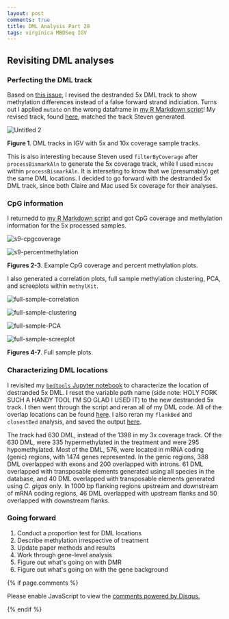 ```yaml
---
layout: post
comments: true
title: DML Analysis Part 28 
tags: virginica MBDSeq IGV
---
```


## Revisiting DML analyses

### Perfecting the DML track

Based on [this issue](https://github.com/RobertsLab/resources/issues/613), I revised the destranded 5x DML track to show methylation differences instead of a false forward strand indiciation. Turns out I applied `mutate` on the wrong dataframe in [my R Markdown script](https://github.com/fish546-2018/yaamini-virginica/blob/master/analyses/2018-10-25-MethylKit/2018-10-25-MethylKit.Rmd)! My revised track, found [here](http://gannet.fish.washington.edu/spartina/2018-10-10-project-virginica-oa-Large-Files/2019-03-07-Yaamini-Virginica-Repository/analyses/2018-10-25-MethylKit/2019-03-13-DML-Destrand-5x-Locations.bed), matched the track Steven generated.

![Untitled 2](https://user-images.githubusercontent.com/22335838/54398600-f8c19700-4677-11e9-9542-4ae670242154.png)

**Figure 1**. DML tracks in IGV with 5x and 10x coverage sample tracks.

This is also interesting because Steven used `filterByCoverage` after `processBismarkAln` to generate the 5x coverage track, while I used `mincov` within `processBismarkAln`. It is interseting to know that we (presumably) get the same DML locations. I decided to go forward with the destranded 5x DML track, since both Claire and Mac used 5x coverage for their analyses.

### CpG information

I returnedd to [my R Markdown script](https://github.com/fish546-2018/yaamini-virginica/blob/master/analyses/2018-10-25-MethylKit/2018-10-25-MethylKit.Rmd) and got CpG coverage and methylation information for the 5x processed samples. 

![s9-cpgcoverage](https://raw.githubusercontent.com/fish546-2018/yaamini-virginica/master/analyses/2018-10-25-MethylKit/2018-10-25-Loci-Analysis/2018-11-07-Percent-CpG-Coverage-5xCoverage-Sample9.jpeg)

![s9-percentmethylation](https://raw.githubusercontent.com/fish546-2018/yaamini-virginica/master/analyses/2018-10-25-MethylKit/2018-10-25-Loci-Analysis/2018-11-07-Percent-CpG-Methylation-5xCoverage-Sample9.jpeg)

**Figures 2-3**. Example CpG coverage and percent methylation plots.

I also generated a correlation plots, full sample methylation clustering, PCA, and screeplots within `methylKit`.

![full-sample-correlation](https://raw.githubusercontent.com/fish546-2018/yaamini-virginica/master/analyses/2018-10-25-MethylKit/2018-10-25-Loci-Analysis/2019-03-14-Full-Sample-Pearson-Correlation-Plot-Cov5Destrand.jpeg)

![full-sample-clustering](https://raw.githubusercontent.com/fish546-2018/yaamini-virginica/master/analyses/2018-10-25-MethylKit/2018-10-25-Loci-Analysis/2019-03-14-Full-Sample-CpG-Methylation-Clustering-Cov5Destrand.jpeg)

![full-sample-PCA](https://raw.githubusercontent.com/fish546-2018/yaamini-virginica/master/analyses/2018-10-25-MethylKit/2018-10-25-Loci-Analysis/2019-03-14-Full-Sample-Methylation-PCA-Cov5Destrand.jpeg)

![full-sample-screeplot](https://raw.githubusercontent.com/fish546-2018/yaamini-virginica/master/analyses/2018-10-25-MethylKit/2018-10-25-Loci-Analysis/2019-03-14-Full-Sample-Methylation-Screeplot-Cov5Destrand.jpeg)

**Figures 4-7**. Full sample plots.

### Characterizing DML locations

I revisited my [`bedtools` Jupyter notebook](https://github.com/fish546-2018/yaamini-virginica/blob/master/notebooks/2018-11-01-DML-and-DMR-Analysis.ipynb) to characterize the location of destranded 5x DML. I reset the variable path name (side note: HOLY FORK SUCH A HANDY TOOL I'M SO GLAD I USED IT) to the new destranded 5x track. I then went through the script and reran all of my DML code. All of the overlap locations can be found [here](https://github.com/fish546-2018/yaamini-virginica/tree/master/analyses/2018-11-01-DML-and-DMR-Analysis). I also reran my `flankBed` and `closestBed` analysis, and saved the output [here](https://github.com/fish546-2018/yaamini-virginica/tree/master/analyses/2018-11-01-DML-and-DMR-Analysis/2018-11-14-Flanking-Analysis).

The track had 630 DML, instead of the 1398 in my 3x coverage track. Of the 630 DML, were 335 hypermethylated in the treatment and were 295 hypomethylated. Most of the DML, 576, were located in mRNA coding (genic) regions, with 1474 genes represented. In the genic regions, 388 DML overlapped with exons and 200 overlapped with introns. 61 DML overlapped with transposable elements generated using all species in the database, and 40 DML overlapped with transposable elements generated using *C. gigas* only. In 1000 bp flanking regions upstream and downstream of mRNA coding regions, 46 DML overlapped with upstream flanks and 50 overlapped with downstream flanks.

### Going forward

1. Conduct a proportion test for DML locations
2. Describe methylation irrespective of treatment
3. Update paper methods and results
4. Work through gene-level analysis
5. Figure out what's going on with DMR
6. Figure out what's going on with the gene background

{% if page.comments %}

<div id="disqus_thread"></div>
<script>

/**
*  RECOMMENDED CONFIGURATION VARIABLES: EDIT AND UNCOMMENT THE SECTION BELOW TO INSERT DYNAMIC VALUES FROM YOUR PLATFORM OR CMS.
*  LEARN WHY DEFINING THESE VARIABLES IS IMPORTANT: https://disqus.com/admin/universalcode/#configuration-variables*/
/*
var disqus_config = function () {
this.page.url = PAGE_URL;  // Replace PAGE_URL with your page's canonical URL variable
this.page.identifier = PAGE_IDENTIFIER; // Replace PAGE_IDENTIFIER with your page's unique identifier variable
};
*/
(function() { // DON'T EDIT BELOW THIS LINE
var d = document, s = d.createElement('script');
s.src = 'https://the-responsible-grad-student.disqus.com/embed.js';
s.setAttribute('data-timestamp', +new Date());
(d.head || d.body).appendChild(s);
})();
</script>
<noscript>Please enable JavaScript to view the <a href="https://disqus.com/?ref_noscript">comments powered by Disqus.</a></noscript>

{% endif %}

<script id="dsq-count-scr" src="//the-responsible-grad-student.disqus.com/count.js" async></script>

